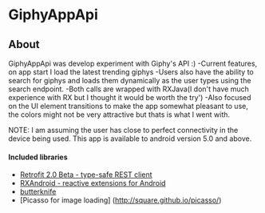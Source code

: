 # GiphyAppApi 

## About
GiphyAppApi was develop experiment with Giphy's API :) 
    -Current features, on app start I load the latest trending giphys
    -Users also have the ability to search for giphys and loads them dynamically as the user types using the search endpoint.
    -Both calls are wrapped with RXJava(I don't have much experience with RX but I thought it would be worth the try')
    -Also focused on the UI element transitions to make the app somewhat pleasant to use, the colors might not be very attractive but thats is what I went with. 

NOTE: I am assuming the user has close to perfect connectivity in the device being used. This app is available to android version 5.0 and above. 

#### Included libraries

* [Retrofit 2.0 Beta - type-safe REST client](https://github.com/square/retrofit)
* [RXAndroid - reactive extensions for Android](https://github.com/ReactiveX/RxAndroid)
* [butterknife](http://jakewharton.github.io/butterknife/)
* [Picasso for image loading] (http://square.github.io/picasso/)

